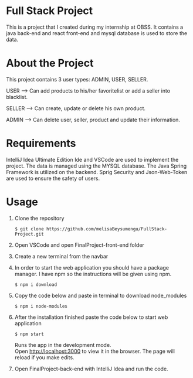 # Full Stack Project
This is a project that I created during my internship at OBSS. It contains a java back-end and react front-end and mysql database is used to store the data.

# About the Project
This project contains 3 user types: ADMIN, USER, SELLER.

USER --> Can add products to his/her favoritelist or add a seller into blacklist.

SELLER --> Can create, update or delete his own product.

ADMIN --> Can delete user, seller, product and update their information.

# Requirements
IntelliJ Idea Ultimate Edition Ide and VSCode are used to implement the project. The data is managed using the MYSQL database. The Java Spring Framework is utilized on the backend.
Sprig Security and Json-Web-Token are used to ensure the safety of users.

# Usage

1. Clone the repository

       $ git clone https://github.com/melisaBeysumengu/FullStack-Project.git

2. Open VSCode and open FinalProject-front-end folder
3. Create a new terminal from the navbar
4. In order to start the web application you should have a package manager. I have npm so the instructions will be given using npm.

       $ npm i download
       
5. Copy the code below and paste in terminal to download node_modules

       $ npm i node-modules

6. After the installation finished paste the code below to start web application

       $ npm start
       
      Runs the app in the development mode.\
      Open [http://localhost:3000](http://localhost:3000) to view it in the browser.
      The page will reload if you make edits.
      
7. Open FinalProject-back-end with IntelliJ Idea and run the code.


